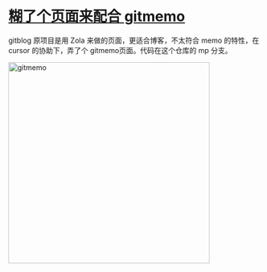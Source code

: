 # [糊了个页面来配合 gitmemo](https://github.com/VandeeFeng/gitmemo/issues/14)

gitblog 原项目是用  Zola 来做的页面，更适合博客，不太符合 memo 的特性，在 cursor 的协助下，弄了个 gitmemo页面。代码在这个仓库的 mp 分支。

<img width="400" alt="gitmemo" src="https://github.com/user-attachments/assets/5dcde2d7-ebcc-43ff-bcba-029827e72faa">
